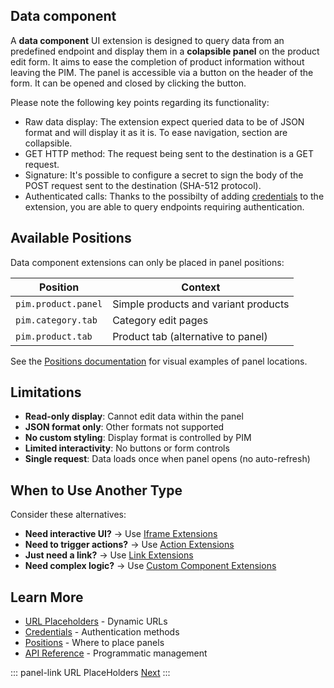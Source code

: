 ## Data component
A **data component** UI extension is designed to query data from an predefined endpoint and display them in a **colapsible panel** on the product edit form. It aims to ease the completion of product information without leaving the PIM. The panel is accessible via a button on the header of the form. It can be opened and closed by clicking the button.

Please note the following key points regarding its functionality:

* Raw data display: The extension expect queried data to be of JSON format and will display it as it is. To ease navigation, section are collapsible.
* GET HTTP method: The request being sent to the destination is a GET request.
* Signature: It's possible to configure a secret to sign the body of the POST request sent to the destination (SHA-512 protocol).
* Authenticated calls: Thanks to the possibilty of adding [credentials](/extensions/credentials.html) to the extension, you are able to query endpoints requiring authentication.


## Available Positions

Data component extensions can only be placed in panel positions:

| Position | Context |
|----------|---------|
| `pim.product.panel` | Simple products and variant products |
| `pim.category.tab` | Category edit pages |
| `pim.product.tab` | Product tab (alternative to panel) |

See the [Positions documentation](/extensions/positions.html) for visual examples of panel locations.

## Limitations

- **Read-only display**: Cannot edit data within the panel
- **JSON format only**: Other formats not supported
- **No custom styling**: Display format is controlled by PIM
- **Limited interactivity**: No buttons or form controls
- **Single request**: Data loads once when panel opens (no auto-refresh)

## When to Use Another Type

Consider these alternatives:

- **Need interactive UI?** → Use [Iframe Extensions](/extensions/types/iframe.html)
- **Need to trigger actions?** → Use [Action Extensions](/extensions/types/action.html)
- **Just need a link?** → Use [Link Extensions](/extensions/types/link.html)
- **Need complex logic?** → Use [Custom Component Extensions](/extensions/types/custom-component.html)

## Learn More

- [URL Placeholders](/extensions/integration/url-placeholders.html) - Dynamic URLs
- [Credentials](/extensions/security/credentials.html) - Authentication methods
- [Positions](/extensions/positions.html) - Where to place panels
- [API Reference](/extensions/api.html) - Programmatic management

::: panel-link URL PlaceHolders [Next](/extensions/url-placeholders.html)
:::